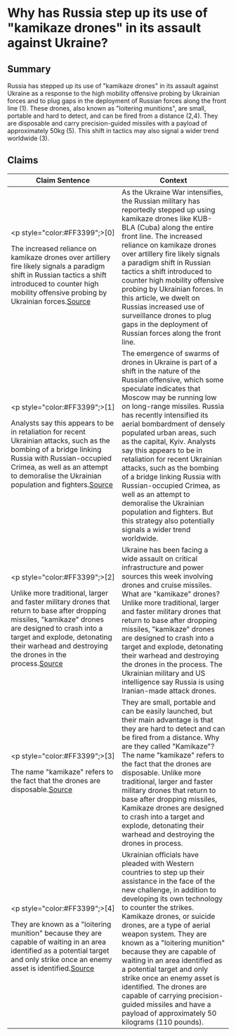 # Why has Russia step up its use of "kamikaze drones" in its assault against Ukraine?

## Summary
Russia has stepped up its use of "kamikaze drones" in its assault against Ukraine as a response to the high mobility offensive probing by Ukrainian forces and to plug gaps in the deployment of Russian forces along the front line (1). These drones, also known as "loitering munitions", are small, portable and hard to detect, and can be fired from a distance (2,4). They are disposable and carry precision-guided missiles with a payload of approximately 50kg (5). This shift in tactics may also signal a wider trend worldwide (3).

## Claims
| Claim Sentence | Context |
|---|---|
|<p style="color:#FF3399";>[0]</p>The increased reliance on kamikaze drones over artillery fire likely signals a paradigm shift in Russian tactics a shift introduced to counter high mobility offensive probing by Ukrainian forces.<a href="https://eurasiantimes.com/russian-troops-step-up-use-of-kamikaze-cuba-drones-frontline/" target="_blank">Source</a>| As the Ukraine War intensifies, the Russian military has reportedly stepped up using kamikaze drones like KUB-BLA (Cuba) along the entire front line. The increased reliance on kamikaze drones over artillery fire likely signals a paradigm shift in Russian tactics a shift introduced to counter high mobility offensive probing by Ukrainian forces. In this article, we dwelt on Russias increased use of surveillance drones to plug gaps in the deployment of Russian forces along the front line.|
|<p style="color:#FF3399";>[1]</p>Analysts say this appears to be in retaliation for recent Ukrainian attacks, such as the bombing of a bridge linking Russia with Russian-occupied Crimea, as well as an attempt to demoralise the Ukrainian population and fighters.<a href="https://www.aljazeera.com/news/2022/10/20/mass-drones-are-a-worry-for-the-future-of-warfare" target="_blank">Source</a>| The emergence of swarms of drones in Ukraine is part of a shift in the nature of the Russian offensive, which some speculate indicates that Moscow may be running low on long-range missiles. Russia has recently intensified its aerial bombardment of densely populated urban areas, such as the capital, Kyiv. Analysts say this appears to be in retaliation for recent Ukrainian attacks, such as the bombing of a bridge linking Russia with Russian-occupied Crimea, as well as an attempt to demoralise the Ukrainian population and fighters. But this strategy also potentially signals a wider trend worldwide.|
|<p style="color:#FF3399";>[2]</p>Unlike more traditional, larger and faster military drones that return to base after dropping missiles, "kamikaze" drones are designed to crash into a target and explode, detonating their warhead and destroying the drones in the process.<a href="https://www.cnn.com/europe/live-news/russia-ukraine-war-news-10-19-22/h_c53f5d533e5bf01fa2ca4dd5b780b94f" target="_blank">Source</a>| Ukraine has been facing a wide assault on critical infrastructure and power sources this week involving drones and cruise missiles. What are "kamikaze" drones? Unlike more traditional, larger and faster military drones that return to base after dropping missiles, "kamikaze" drones are designed to crash into a target and explode, detonating their warhead and destroying the drones in the process. The Ukrainian military and US intelligence say Russia is using Iranian-made attack drones.|
|<p style="color:#FF3399";>[3]</p>The name "kamikaze" refers to the fact that the drones are disposable.<a href="https://www.cnn.com/europe/live-news/russia-ukraine-war-news-10-17-22/h_acad2b553a31e40076c26c574aac3af3" target="_blank">Source</a>| They are small, portable and can be easily launched, but their main advantage is that they are hard to detect and can be fired from a distance. Why are they called "Kamikaze"? The name "kamikaze" refers to the fact that the drones are disposable. Unlike more traditional, larger and faster military drones that return to base after dropping missiles, Kamikaze drones are designed to crash into a target and explode, detonating their warhead and destroying the drones in process.|
|<p style="color:#FF3399";>[4]</p>They are known as a "loitering munition" because they are capable of waiting in an area identified as a potential target and only strike once an enemy asset is identified.<a href="https://www.cnn.com/europe/live-news/russia-ukraine-war-news-10-16-22/h_1350e11d991341044c6b9bfffce32d60" target="_blank">Source</a>| Ukrainian officials have pleaded with Western countries to step up their assistance in the face of the new challenge, in addition to developing its own technology to counter the strikes. Kamikaze drones, or suicide drones, are a type of aerial weapon system. They are known as a "loitering munition" because they are capable of waiting in an area identified as a potential target and only strike once an enemy asset is identified. The drones are capable of carrying precision-guided missiles and have a payload of approximately 50 kilograms (110 pounds).|
